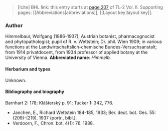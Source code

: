> [!cite] BHL link: this entry starts at [page 207](https://www.biodiversitylibrary.org/page/33068449) of TL-2 Vol. II.
> Supporting pages: [[Abbreviations|abbreviations]], [[Layout key|layout key]].

### Author

Himmelbaur, Wolfgang (1886-1937), Austrian botanist, pharmacognocist and phytopathologist; pupil of R. v. Wettstein; Dr. phil. Wien 1909; in various functions at the Landwirtschaftslich-chemische Bundes-Versuchsanstalt; from 1914 privatdocent, from 1934 professor of applied botany at the University of Vienna. 
**Abbreviated name**: *Himmelb.*

#### Herbarium and types

Unknown.

#### Bibliography and biography

Barnhart 2: 178; Klášterský p. 91; Tucker 1: 342, 776.
- Janchen, E., Richard Wettstein 184-185, 1933; Ber. deut. bot. Ges. 55: (209)-(219). 1937 (portr., bibl.).
- Verdoorn, F., Chron. bot. 4(1): 76. 1938.

